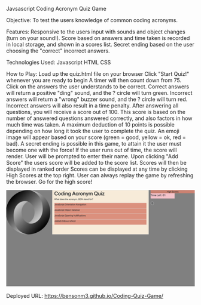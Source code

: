 Javsascript Coding Acronym Quiz Game

Objective:
	To test the users knowledge of common coding acronyms.

Features:
	Responsive to the users input with sounds and object changes (turn on your sound!).
	Score based on answers and time taken is recorded in local storage, and shown in a 
	scores list.
	Secret ending based on the user choosing the "correct" incorrect answers.

Technologies Used:
Javascript
HTML
CSS
	
	

How to Play:
	Load up the quiz.html file on your browser
	Click "Start Quiz!" whenever you are ready to begin
	A timer will then count down from 75. 
	Click on the answers the user understands to be correct.
		Correct answers will return a positive "ding" sound, and the ? circle will turn 
		green.
		Incorrect answers will return a "wrong" buzzer sound, and the ? circle will turn 
		red.
			Incorrect answers will also result in a time penalty.
	After answering all questions, you will receive a score out of 100.
		This score is based on the number of answered questions answered correctly, and also factors in how much time was taken. A maximum deduction of 10 points is possible depending on how long it took the user to complete the quiz.
		An emoji image will appear based on your score (green = good, yellow = ok, red = 
		bad).
		A secret ending is possible in this game, to attain it the user must become one with the force!
	If the user runs out of time, the score will render.
	User will be prompted to enter their name.
	Upon clicking "Add Score" the users score will be added to the score list.
	Scores will then be displayed in ranked order
		Scores can be displayed at any time by clicking High Scores at the top right.
	User can always replay the game by refreshing the browser. Go for the high score!
	
	

![alt text](https://github.com/Bensonm3/Coding-Quiz-Game/blob/master/Screen%20Shot%202020-08-18%20at%2010.09.10%20PM.png)

Deployed URL: https://bensonm3.github.io/Coding-Quiz-Game/
	